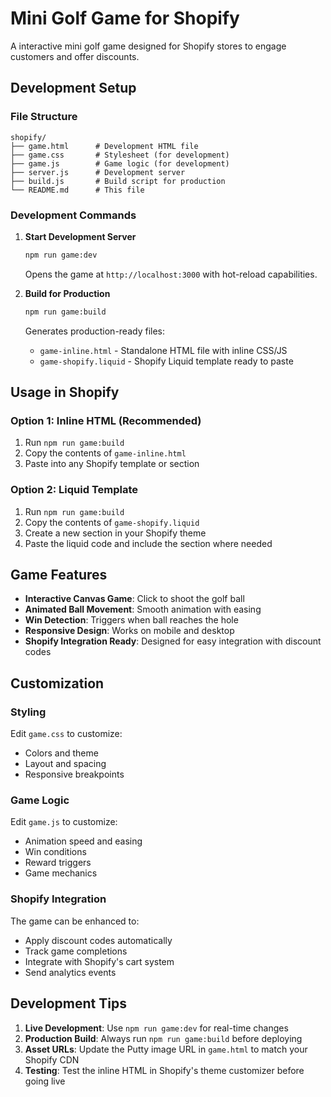 # Mini Golf Game for Shopify

A interactive mini golf game designed for Shopify stores to engage customers and offer discounts.

## Development Setup

### File Structure

```
shopify/
├── game.html      # Development HTML file
├── game.css       # Stylesheet (for development)
├── game.js        # Game logic (for development)
├── server.js      # Development server
├── build.js       # Build script for production
└── README.md      # This file
```

### Development Commands

1. **Start Development Server**

   ```bash
   npm run game:dev
   ```

   Opens the game at `http://localhost:3000` with hot-reload capabilities.

2. **Build for Production**
   ```bash
   npm run game:build
   ```
   Generates production-ready files:
   - `game-inline.html` - Standalone HTML file with inline CSS/JS
   - `game-shopify.liquid` - Shopify Liquid template ready to paste

## Usage in Shopify

### Option 1: Inline HTML (Recommended)

1. Run `npm run game:build`
2. Copy the contents of `game-inline.html`
3. Paste into any Shopify template or section

### Option 2: Liquid Template

1. Run `npm run game:build`
2. Copy the contents of `game-shopify.liquid`
3. Create a new section in your Shopify theme
4. Paste the liquid code and include the section where needed

## Game Features

- **Interactive Canvas Game**: Click to shoot the golf ball
- **Animated Ball Movement**: Smooth animation with easing
- **Win Detection**: Triggers when ball reaches the hole
- **Responsive Design**: Works on mobile and desktop
- **Shopify Integration Ready**: Designed for easy integration with discount codes

## Customization

### Styling

Edit `game.css` to customize:

- Colors and theme
- Layout and spacing
- Responsive breakpoints

### Game Logic

Edit `game.js` to customize:

- Animation speed and easing
- Win conditions
- Reward triggers
- Game mechanics

### Shopify Integration

The game can be enhanced to:

- Apply discount codes automatically
- Track game completions
- Integrate with Shopify's cart system
- Send analytics events

## Development Tips

1. **Live Development**: Use `npm run game:dev` for real-time changes
2. **Production Build**: Always run `npm run game:build` before deploying
3. **Asset URLs**: Update the Putty image URL in `game.html` to match your Shopify CDN
4. **Testing**: Test the inline HTML in Shopify's theme customizer before going live
